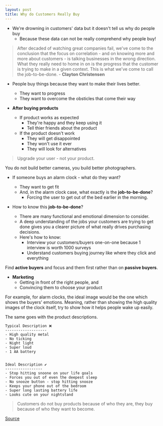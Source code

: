 ```yaml
---
layout: post
title: Why do Customers Really Buy
---
```


- We're drowning in customers' data but it doesn't tell us why do people buy
	- Because these data can not be really comprehend why people buy!

> After decaded of watching great companies fail, we've come to the conclusion that the focus on correlation - and on knowing more and more about customers - is talking businesses in the wrong direction. What they really need to home in on is the progress that the customer is trying to make in a given context. This is what we've come to call the job-to-be-done. - **Clayton Christensen**

- People buy things because they want to make their lives better.
	- They want to progress
	- They want to overcome the obsticles that come their way

- **After buying products**
	- If product works as expected
		- They're happy and they keep using it
		- Tell thier friends about the product
	- If the product doesn't work
		- They will get disappointed
		- They won't use it ever
		- They will look for alternatives

> Upgrade your user - not your product.

You do not build better cameras, you build better photographers.

- If someone buys an alarm clock - what do they want?
	- They want to get fit
	- And, in the alarm clock case, what exactly is the **job-to-be-done**?
		- Forcing the user to get out of the bed earlier in the morning.

- How to know this **job-to-be-done**?
	- There are many functional and emotional dimension to consider.
	- A deep understanding of the jobs your customers are trying to get done gives you a clearer picture of what really drives purchasing decisions.
	- Here's how to know:
		- Interview your customers/buyers one-on-one because 1 interview is worth 1000 surveys
		- Understand customers buying journey like where they click and everything

Find **active buyers** and focus and them first rather than on **passive buyers**.

- **Marketing**
	- Getting in front of the right people, and
	- Convincing them to choose your product

For example, for alarm clocks, the ideal image would be the one which shows the buyers' emotions. Meaning, rather than showing the high quality images of the clock itself, try to show how it helps people wake up easily.

The same goes with the product descriptions.

```
Typical Description ❌
-------------------
- High quality metal
- No ticking
- Night light
- Super loud
- 1 AA battery


Ideal Description ✔
-----------------
- Stop hitting snoone on your life goals
- Forces you out of even the deepest sleep
- No snooze button - stop hitting snooze
- Keeps your phone out of the bedroom
- Super long lasting battery life
- Looks cute on your nightstand
```

> Customers do not buy products because of who they are, they buy because of who they want to become.

[Source](https://customercamp.co/why-customers-really-buy/)

